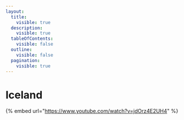 ```yaml
---
layout:
  title:
    visible: true
  description:
    visible: true
  tableOfContents:
    visible: false
  outline:
    visible: false
  pagination:
    visible: true
---
```


# Iceland

{% embed url="https://www.youtube.com/watch?v=jdOrz4E2UH4" %}
